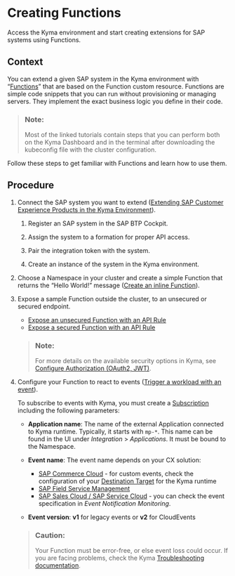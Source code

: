 <!-- loiofe4ba5b46f794037a4aee13df9df2d3c -->

# Creating Functions

Access the Kyma environment and start creating extensions for SAP systems using Functions.



<a name="loiofe4ba5b46f794037a4aee13df9df2d3c__context_qqq_khv_msb"/>

## Context

You can extend a given SAP system in the Kyma environment with “[Functions](https://kyma-project.io/docs/kyma/latest/01-overview/main-areas/serverless/svls-01-overview/)” that are based on the Function custom resource. Functions are simple code snippets that you can run without provisioning or managing servers. They implement the exact business logic you define in their code.

> ### Note:  
> Most of the linked tutorials contain steps that you can perform both on the Kyma Dashboard and in the terminal after downloading the kubeconfig file with the cluster configuration.

Follow these steps to get familiar with Functions and learn how to use them.



<a name="loiofe4ba5b46f794037a4aee13df9df2d3c__steps_vg2_4hv_msb"/>

## Procedure

1.  Connect the SAP system you want to extend \([Extending SAP Customer Experience Products in the Kyma Environment](../40-extensions/extending-sap-customer-experience-products-in-the-kyma-environment-83df31a.md)\).

    1.  Register an SAP system in the SAP BTP Cockpit.

    2.  Assign the system to a formation for proper API access.

    3.  Pair the integration token with the system.

    4.  Create an instance of the system in the Kyma environment.


2.  Choose a Namespace in your cluster and create a simple Function that returns the “Hello World!” message \([Create an inline Function](https://kyma-project.io/docs/kyma/latest/03-tutorials/00-serverless/svls-01-create-inline-function/)\).

3.  Expose a sample Function outside the cluster, to an unsecured or secured endpoint.

    -   [Expose an unsecured Function with an API Rule](https://kyma-project.io/docs/kyma/latest/03-tutorials/00-serverless/svls-03-expose-function/)
    -   [Expose a secured Function with an API Rule](https://kyma-project.io/docs/kyma/latest/03-tutorials/00-api-exposure/apix-03-expose-and-secure-service/#deploy-expose-and-secure-the-sample-resources)

    > ### Note:  
    > For more details on the available security options in Kyma, see [Configure Authorization \(OAuth2, JWT\)](https://kyma-project.io/docs/kyma/latest/05-technical-reference/apix-01-config-authorizations-apigateway).

4.  Configure your Function to react to events \([Trigger a workload with an event](https://kyma-project.io/docs/kyma/latest/02-get-started/04-trigger-workload-with-event/)\).

    To subscribe to events with Kyma, you must create a [Subscription](https://kyma-project.io/docs/kyma/latest/02-get-started/04-trigger-workload-with-event/#create-a-subscription) including the following parameters:

    -   **Application name**: The name of the external Application connected to Kyma runtime. Typically, it starts with `mp-*`. This name can be found in the UI under *Integration* \> *Applications*. It must be bound to the Namespace.
    -   **Event name**: The event name depends on your CX solution:
        -   [SAP Commerce Cloud](https://help.sap.com/viewer/d0224eca81e249cb821f2cdf45a82ace/2105/en-US/81d15ea98eaa451594dac05a9d3f06b5.html) - for custom events, check the configuration of your [Destination Target](https://help.sap.com/viewer/d0224eca81e249cb821f2cdf45a82ace/2105/en-US/3e882f46581a46f0ba9518a90d268c56.html) for the Kyma runtime
        -   [SAP Field Service Management](https://help.sap.com/viewer/fsm_integration/Cloud/en-US/kyma-connector.html)
        -   [SAP Sales Cloud / SAP Service Cloud](https://help.sap.com/viewer/d5fec61c279741048109d851d4d3d1ad/LATEST/en-US/f9d56b2aeb3f42ddb8770fd31d4a115f.html) - you can check the event specification in *Event Notification Monitoring*.

    -   **Event version**: **v1** for legacy events or **v2** for CloudEvents

    > ### Caution:  
    > Your Function must be error-free, or else event loss could occur. If you are facing problems, check the Kyma [Troubleshooting documentation](https://kyma-project.io/docs/kyma/latest/04-operation-guides/troubleshooting/).


